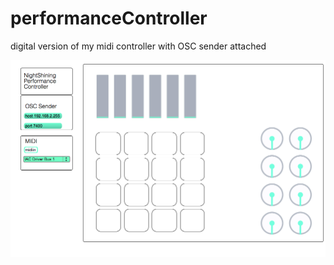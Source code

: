 performanceController
=====================

digital version of my midi controller with OSC sender attached

![Alt text](https://raw.githubusercontent.com/nightshining/performanceController/master/performanceControl.png)
